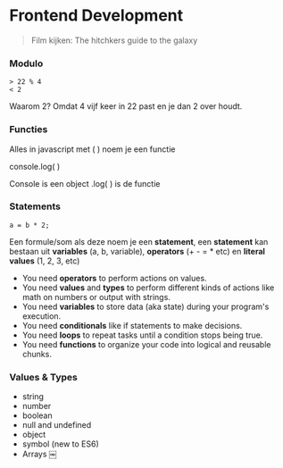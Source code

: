 # Frontend Development

> Film kijken: The hitchkers guide to the galaxy

### Modulo
    > 22 % 4
    < 2

Waarom 2? Omdat 4 vijf keer in 22 past en je dan 2 over houdt.

### Functies
Alles in javascript met ( ) noem je een functie


console.log( )

Console is een object
.log( ) is de functie



### Statements
    a = b * 2;
Een formule/som als deze noem je een __statement__, een __statement__ kan bestaan uit __variables__ (a, b, variable), __operators__ (+ - = * etc) en __literal values__ (1, 2, 3, etc)

* You need __operators__ to perform actions on values.
* You need __values__ and __types__ to perform different kinds of actions like math on numbers or output with strings.
* You need __variables__ to store data (aka state) during your program's execution.
* You need __conditionals__ like if statements to make decisions.
* You need __loops__ to repeat tasks until a condition stops being true.
* You need __functions__ to organize your code into logical and reusable chunks.


### Values & Types
* string
* number
* boolean
* null and undefined
* object
* symbol (new to ES6)
* Arrays
￼
